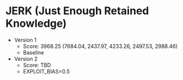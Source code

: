 # JERK (Just Enough Retained Knowledge)

 * Version 1
   * Score: 3968.25 (7684.04, 2437.97, 4233.26, 2497.53, 2988.46)
   * Baseline
 * Version 2
   * Score: TBD
   * EXPLOIT_BIAS=0.5
